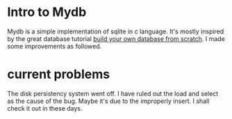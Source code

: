 # Intro to Mydb

Mydb is a simple implementation of sqlite in c language. It's mostly inspired by the great database tutorial [build your own database from scratch](https://cstack.github.io/db_tutorial). I made some improvements as followed.

# current problems

The disk persistency system went off. I have ruled out the load and select as the cause of the bug.
Maybe it's due to the improperly insert. I shall check it out in these days.
